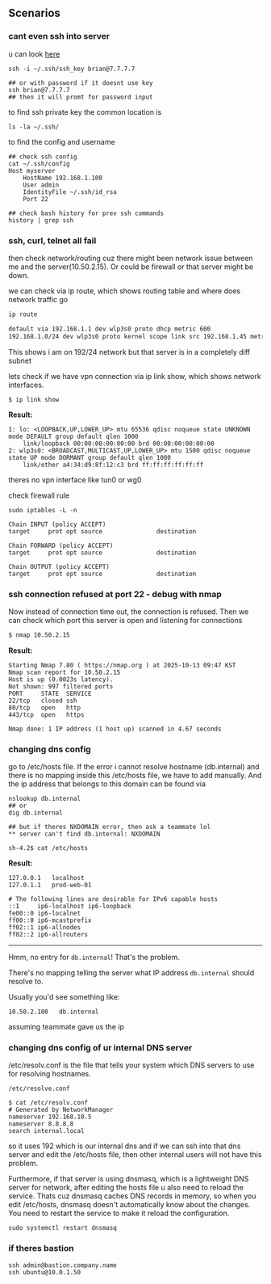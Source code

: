 ## Scenarios
### cant even ssh into server 
u can look [here](https://github.com/brian6484/CSKnowledge/blob/main/Network/Linux/How%20to%20SSH.md)

```
ssh -i ~/.ssh/ssh_key brian@7.7.7.7

## or with password if it doesnt use key
ssh brian@7.7.7.7
## then it will promt for password input
```

to find ssh private key the common location is
```
ls -la ~/.ssh/
```

to find the config and username
```
## check ssh config 
cat ~/.ssh/config
Host myserver
    HostName 192.168.1.100
    User admin
    IdentityFile ~/.ssh/id_rsa
    Port 22

## check bash history for prev ssh commands
history | grep ssh
```

### ssh, curl, telnet all fail
then check network/routing cuz there might been network issue between me and the server(10.50.2.15). Or could be firewall or that server might be down.

we can check via ip route, which shows routing table and where does network traffic go
```bash
ip route

default via 192.168.1.1 dev wlp3s0 proto dhcp metric 600 
192.168.1.0/24 dev wlp3s0 proto kernel scope link src 192.168.1.45 metric 600
```
This shows i am on 192/24 network but that server is in a completely diff subnet

lets check if we have vpn connection via ip link show, which shows network interfaces. 
```
$ ip link show
```

**Result:**
```
1: lo: <LOOPBACK,UP,LOWER_UP> mtu 65536 qdisc noqueue state UNKNOWN mode DEFAULT group default qlen 1000
    link/loopback 00:00:00:00:00:00 brd 00:00:00:00:00:00
2: wlp3s0: <BROADCAST,MULTICAST,UP,LOWER_UP> mtu 1500 qdisc noqueue state UP mode DORMANT group default qlen 1000
    link/ether a4:34:d9:8f:12:c3 brd ff:ff:ff:ff:ff:ff
```
theres no vpn interface like tun0 or wg0

check firewall rule
```
sudo iptables -L -n

Chain INPUT (policy ACCEPT)
target     prot opt source               destination         

Chain FORWARD (policy ACCEPT)
target     prot opt source               destination         

Chain OUTPUT (policy ACCEPT)
target     prot opt source               destination
```

### ssh connection refused at port 22 - debug with nmap
Now instead of connection time out, the connection is refused. Then we can check which port this server is open and listening for connections
```bash
$ nmap 10.50.2.15
```

**Result:**
```
Starting Nmap 7.80 ( https://nmap.org ) at 2025-10-13 09:47 KST
Nmap scan report for 10.50.2.15
Host is up (0.0023s latency).
Not shown: 997 filtered ports
PORT     STATE  SERVICE
22/tcp   closed ssh
80/tcp   open   http
443/tcp  open   https

Nmap done: 1 IP address (1 host up) scanned in 4.67 seconds
```

### changing dns config
go to /etc/hosts file. If the error i cannot resolve hostname (db.internal) and there is no mapping inside this /etc/hosts file, we have to add manually. And the ip address that belongs to this domain can be found via
```
nslookup db.internal
## or
dig db.internal

## but if theres NXDOMAIN error, then ask a teammate lol
** server can't find db.internal: NXDOMAIN
```

```
sh-4.2$ cat /etc/hosts
```

**Result:**
```
127.0.0.1   localhost
127.0.1.1   prod-web-01

# The following lines are desirable for IPv6 capable hosts
::1     ip6-localhost ip6-loopback
fe00::0 ip6-localnet
ff00::0 ip6-mcastprefix
ff02::1 ip6-allnodes
ff02::2 ip6-allrouters
```

---

Hmm, no entry for `db.internal`! That's the problem.

There's no mapping telling the server what IP address `db.internal` should resolve to.

Usually you'd see something like:
```
10.50.2.100   db.internal
```
assuming teammate gave us the ip 

### changing dns config of ur internal DNS server
/etc/resolv.conf is the file that tells your system which DNS servers to use for resolving hostnames.

```
/etc/resolve.conf

$ cat /etc/resolv.conf
# Generated by NetworkManager
nameserver 192.168.10.5
nameserver 8.8.8.8
search internal.local
```
so it uses 192 which is our internal dns and if we can ssh into that dns server and edit the /etc/hosts file, then other internal users will not have this problem.

Furthermore, if that server is using dnsmasq, which is a lightweight DNS server for network, after editing the hosts file u also need to reload the service. Thats cuz
dnsmasq caches DNS records in memory, so when you edit /etc/hosts, dnsmasq doesn't automatically know about the changes. You need to restart the service to make it reload the configuration.
```
sudo systemctl restart dnsmasq
```

### if theres bastion
```
ssh admin@bastion.company.name
ssh ubuntu@10.0.1.50
```
